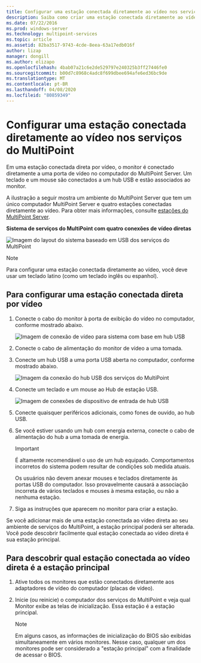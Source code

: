 ```yaml
---
title: Configurar uma estação conectada diretamente ao vídeo nos serviços do MultiPoint
description: Saiba como criar uma estação conectada diretamente ao vídeo nos serviços do MultiPoint
ms.date: 07/22/2016
ms.prod: windows-server
ms.technology: multipoint-services
ms.topic: article
ms.assetid: 82ba3517-9743-4cde-8eea-63a17edb016f
author: lizap
manager: dongill
ms.author: elizapo
ms.openlocfilehash: 4bab07a21c6e2de529797e240325b3ff27446fe0
ms.sourcegitcommit: b00d7c8968c4adc8f699dbee694afe6ed36bc9de
ms.translationtype: MT
ms.contentlocale: pt-BR
ms.lasthandoff: 04/08/2020
ms.locfileid: "80859349"
---
```

# <a name="set-up-a-direct-video-connected-station-in-multipoint-services"></a>Configurar uma estação conectada diretamente ao vídeo nos serviços do MultiPoint
Em uma estação conectada direta por vídeo, o monitor é conectado diretamente a uma porta de vídeo no computador do MultiPoint Server. Um teclado e um mouse são conectados a um hub USB e estão associados ao monitor.  
  
A ilustração a seguir mostra um ambiente do MultiPoint Server que tem um único computador MultiPoint Server e quatro estações conectadas diretamente ao vídeo. Para obter mais informações, consulte [estações do MultiPoint Server](MultiPoint-services-Stations.md).  
  
**Sistema de serviços do MultiPoint com quatro conexões de vídeo diretas**  
  
![Imagem do layout do sistema baseado em USB dos serviços do MultiPoint](./media/WMSMultiPointServerUSBSystemLayout.gif)  
  
> [!NOTE]  
> Para configurar uma estação conectada diretamente ao vídeo, você deve usar um teclado latino (como um teclado inglês ou espanhol).  
  
## <a name="to-set-up-a-direct-video-connected-station"></a>Para configurar uma estação conectada direta por vídeo  
  
1.  Conecte o cabo do monitor à porta de exibição do vídeo no computador, conforme mostrado abaixo.  
  
    ![Imagem de conexão de vídeo para sistema com base em hub USB](./media/WMSVideoConnection.gif) 
  
2.  Conecte o cabo de alimentação do monitor de vídeo a uma tomada.  
  
3.  Conecte um hub USB a uma porta USB aberta no computador, conforme mostrado abaixo.  
  
    ![Imagem da conexão do hub USB dos serviços do MultiPoint](./media/WMSUSBHubConnection.gif)  
  
4.  Conecte um teclado e um mouse ao Hub de estação USB.  
  
    ![Imagem de conexões de dispositivo de entrada de hub USB](./media/WMSUSBDeviceConnection.gif)  
  
5.  Conecte quaisquer periféricos adicionais, como fones de ouvido, ao hub USB.  
  
6.  Se você estiver usando um hub com energia externa, conecte o cabo de alimentação do hub a uma tomada de energia.  
  
    > [!IMPORTANT]  
    > É altamente recomendável o uso de um hub equipado. Comportamentos incorretos do sistema podem resultar de condições sob medida atuais.  
    >   
    > Os usuários não devem anexar mouses e teclados diretamente às portas USB do computador. Isso provavelmente causará a associação incorreta de vários teclados e mouses à mesma estação, ou não a nenhuma estação.  
  
7.  Siga as instruções que aparecem no monitor para criar a estação.  
  
Se você adicionar mais de uma estação conectada ao vídeo direta ao seu ambiente de serviços do MultiPoint, a estação principal poderá ser alterada. Você pode descobrir facilmente qual estação conectada ao vídeo direta é sua estação principal.  
  
## <a name="to-find-out-which-direct-video-connected-station-is-the-primary-station"></a>Para descobrir qual estação conectada ao vídeo direta é a estação principal  
  
1.  Ative todos os monitores que estão conectados diretamente aos adaptadores de vídeo do computador (placas de vídeo).  
  
2.  Inicie (ou reinicie) o computador dos serviços do MultiPoint e veja qual Monitor exibe as telas de inicialização. Essa estação é a estação principal.  
  
    > [!NOTE]  
    > Em alguns casos, as informações de inicialização do BIOS são exibidas simultaneamente em vários monitores. Nesse caso, qualquer um dos monitores pode ser considerado a "estação principal" com a finalidade de acessar o BIOS.